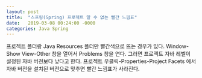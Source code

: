 ```yaml
---
layout: post
title:  "스프링(Spring) 프로젝트 알 수 없는 빨간 느낌표"
date:   2019-03-08 00:24:00 -0000
categories: Java Spring
---
```

프로젝트 폴더랑 Java Resources 폴더만 빨간색으로 뜨는 경우가 있다.
Window-Show View-Other 창을 열어서 Problems 창을 연다.
그러면 프로젝트 자바 레벨이 설정된 자바 버전보다 낮다고 한다.
프로젝트 우클릭-Properties-Project Facets 에서 자바 버전을 설치된 버전으로 맞추면 빨간 느낌표가 사라진다.

